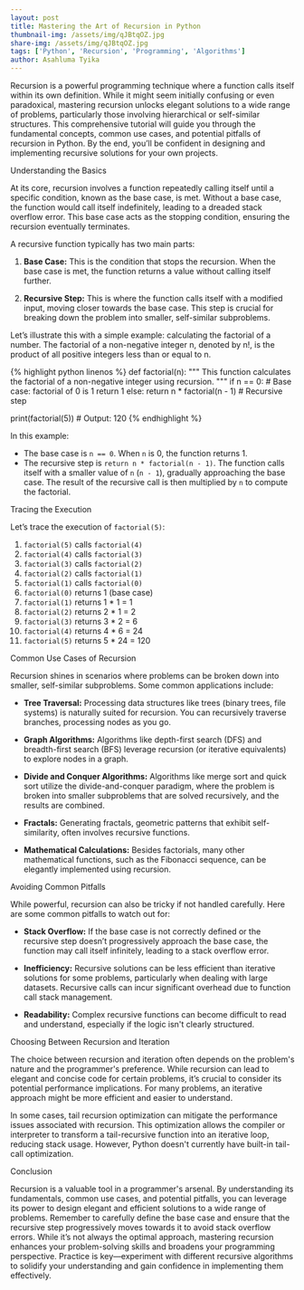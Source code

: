 ```yaml
---
layout: post
title: Mastering the Art of Recursion in Python
thumbnail-img: /assets/img/qJBtqOZ.jpg
share-img: /assets/img/qJBtqOZ.jpg
tags: ['Python', 'Recursion', 'Programming', 'Algorithms']
author: Asahluma Tyika
---
```


Recursion is a powerful programming technique where a function calls itself within its own definition.  While it might seem initially confusing or even paradoxical, mastering recursion unlocks elegant solutions to a wide range of problems, particularly those involving hierarchical or self-similar structures.  This comprehensive tutorial will guide you through the fundamental concepts, common use cases, and potential pitfalls of recursion in Python.  By the end, you’ll be confident in designing and implementing recursive solutions for your own projects.


Understanding the Basics

At its core, recursion involves a function repeatedly calling itself until a specific condition, known as the base case, is met.  Without a base case, the function would call itself indefinitely, leading to a dreaded stack overflow error.  This base case acts as the stopping condition, ensuring the recursion eventually terminates.

A recursive function typically has two main parts:

1.  **Base Case:**  This is the condition that stops the recursion.  When the base case is met, the function returns a value without calling itself further.

2.  **Recursive Step:** This is where the function calls itself with a modified input, moving closer towards the base case.  This step is crucial for breaking down the problem into smaller, self-similar subproblems.


Let’s illustrate this with a simple example: calculating the factorial of a number. The factorial of a non-negative integer n, denoted by n!, is the product of all positive integers less than or equal to n.

{% highlight python linenos %}
def factorial(n):
  """
  This function calculates the factorial of a non-negative integer using recursion.
  """
  if n == 0:  # Base case: factorial of 0 is 1
    return 1
  else:
    return n * factorial(n - 1)  # Recursive step

print(factorial(5))  # Output: 120
{% endhighlight %}

In this example:

*   The base case is `n == 0`.  When `n` is 0, the function returns 1.
*   The recursive step is `return n * factorial(n - 1)`. The function calls itself with a smaller value of `n` (`n - 1`), gradually approaching the base case.  The result of the recursive call is then multiplied by `n` to compute the factorial.


Tracing the Execution

Let’s trace the execution of `factorial(5)`:

1.  `factorial(5)` calls `factorial(4)`
2.  `factorial(4)` calls `factorial(3)`
3.  `factorial(3)` calls `factorial(2)`
4.  `factorial(2)` calls `factorial(1)`
5.  `factorial(1)` calls `factorial(0)`
6.  `factorial(0)` returns 1 (base case)
7.  `factorial(1)` returns 1 * 1 = 1
8.  `factorial(2)` returns 2 * 1 = 2
9.  `factorial(3)` returns 3 * 2 = 6
10. `factorial(4)` returns 4 * 6 = 24
11. `factorial(5)` returns 5 * 24 = 120


Common Use Cases of Recursion

Recursion shines in scenarios where problems can be broken down into smaller, self-similar subproblems. Some common applications include:

*   **Tree Traversal:**  Processing data structures like trees (binary trees, file systems) is naturally suited for recursion.  You can recursively traverse branches, processing nodes as you go.

*   **Graph Algorithms:**  Algorithms like depth-first search (DFS) and breadth-first search (BFS) leverage recursion (or iterative equivalents) to explore nodes in a graph.

*   **Divide and Conquer Algorithms:** Algorithms like merge sort and quick sort utilize the divide-and-conquer paradigm, where the problem is broken into smaller subproblems that are solved recursively, and the results are combined.

*   **Fractals:**  Generating fractals, geometric patterns that exhibit self-similarity, often involves recursive functions.

*   **Mathematical Calculations:**  Besides factorials, many other mathematical functions, such as the Fibonacci sequence, can be elegantly implemented using recursion.


Avoiding Common Pitfalls

While powerful, recursion can also be tricky if not handled carefully.  Here are some common pitfalls to watch out for:

*   **Stack Overflow:**  If the base case is not correctly defined or the recursive step doesn’t progressively approach the base case, the function may call itself infinitely, leading to a stack overflow error.

*   **Inefficiency:**  Recursive solutions can be less efficient than iterative solutions for some problems, particularly when dealing with large datasets.  Recursive calls can incur significant overhead due to function call stack management.

*   **Readability:**  Complex recursive functions can become difficult to read and understand, especially if the logic isn't clearly structured.


Choosing Between Recursion and Iteration

The choice between recursion and iteration often depends on the problem's nature and the programmer's preference. While recursion can lead to elegant and concise code for certain problems, it’s crucial to consider its potential performance implications.  For many problems, an iterative approach might be more efficient and easier to understand.

In some cases, tail recursion optimization can mitigate the performance issues associated with recursion.  This optimization allows the compiler or interpreter to transform a tail-recursive function into an iterative loop, reducing stack usage.  However, Python doesn't currently have built-in tail-call optimization.


Conclusion

Recursion is a valuable tool in a programmer's arsenal.  By understanding its fundamentals, common use cases, and potential pitfalls, you can leverage its power to design elegant and efficient solutions to a wide range of problems.  Remember to carefully define the base case and ensure that the recursive step progressively moves towards it to avoid stack overflow errors.  While it’s not always the optimal approach, mastering recursion enhances your problem-solving skills and broadens your programming perspective.  Practice is key—experiment with different recursive algorithms to solidify your understanding and gain confidence in implementing them effectively.
